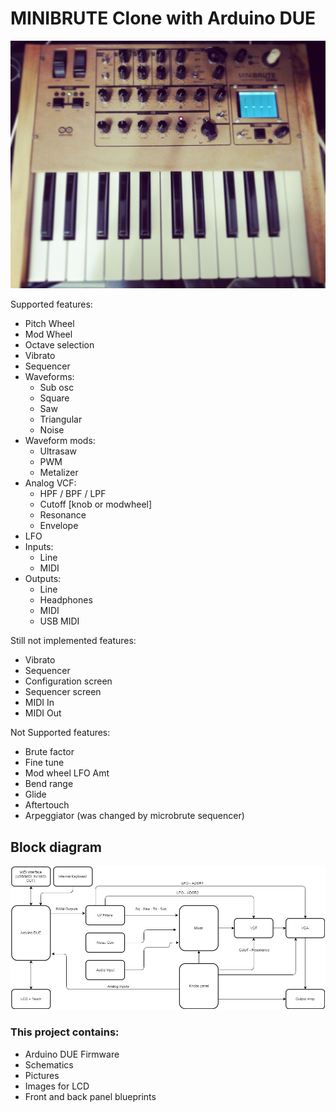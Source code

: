 # MINIBRUTE Clone with Arduino DUE

![alt text](https://raw.githubusercontent.com/ernesto-g/duesynth/master/Pictures/6.jpg)


Supported features:
  - Pitch Wheel
  - Mod Wheel
  - Octave selection
  - Vibrato
  - Sequencer
  - Waveforms:
    - Sub osc
    - Square
    - Saw
    - Triangular
    - Noise	
  - Waveform mods:
    - Ultrasaw
    - PWM
    - Metalizer
  - Analog VCF:
    - HPF / BPF / LPF
    - Cutoff [knob or modwheel]
    - Resonance
    - Envelope
  - LFO	
  - Inputs:
    - Line
    - MIDI	
  - Outputs:
    - Line
    - Headphones
    - MIDI
    - USB MIDI
	
Still not implemented features:  
  - Vibrato
  - Sequencer
  - Configuration screen
  - Sequencer screen
  - MIDI In
  - MIDI Out

  
Not Supported features:
  - Brute factor
  - Fine tune
  - Mod wheel LFO Amt
  - Bend range
  - Glide
  - Aftertouch
  - Arpeggiator (was changed by microbrute sequencer)
	  
## Block diagram

![alt text](https://raw.githubusercontent.com/ernesto-g/duesynth/master/OtherFiles/Blocks_Diagram.jpg)
  
### This project contains:
  - Arduino DUE Firmware
  - Schematics 
  - Pictures   
  - Images for LCD
  - Front and back panel blueprints
  
  

